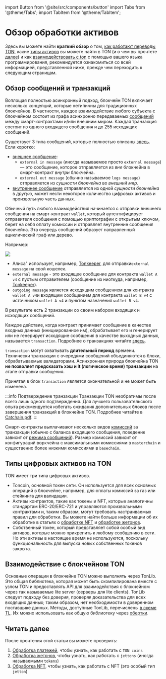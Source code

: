 import Button from '@site/src/components/button'
import Tabs from '@theme/Tabs';
import TabItem from '@theme/TabItem';

# Обзор обработки активов

Здесь вы можете найти **краткий обзор** о том, [как работают переводы TON](/v3/documentation/dapps/assets/overview#overview-on-messages-and-transactions), какие [типы активов](/v3/documentation/dapps/assets/overview#digital-asset-types-on-ton) вы можете найти в TON (и о чем вы прочтете [далее](/v3/documentation/dapps/assets/overview#read-next)) и как [взаимодействовать с ton](/v3/documentation/dapps/assets/overview#interaction-with-ton-blockchain) с помощью вашего языка программирования, рекомендуется ознакомиться со всей информацией, представленной ниже, прежде чем переходить к следующим страницам.

## Обзор сообщений и транзакций

Воплощая полностью асинхронный подход, блокчейн TON включает несколько концепций, которые нетипичны для традиционных блокчейнов. В частности, каждое взаимодействие любого субъекта с блокчейном состоит из графа асинхронно передаваемых [сообщений](/v3/documentation/smart-contracts/message-management/messages-and-transactions) между смарт-контрактами и/или внешним миром. Каждая транзакция состоит из одного входящего сообщения и до 255 исходящих сообщений.

Существует 3 типа сообщений, которые полностью описаны [здесь](/v3/documentation/smart-contracts/message-management/sending-messages#types-of-messages). Если коротко:

- [внешнее сообщение](/v3/documentation/smart-contracts/message-management/external-messages):
  - `external in message` (иногда называемое просто `external message`) — это сообщение, которое отправляется из *вне* блокчейна в смарт-контракт *внутри* блокчейна.
  - `external out message` (обычно называемое `logs message`) отправляется из *сущности блокчейна* во *внешний мир*.
- [внутреннее сообщение](/v3/documentation/smart-contracts/message-management/internal-messages) отправляется из одной *сущности блокчейна* в *другую*, может нести некоторое количество цифровых активов и произвольную часть данных.

Обычный путь любого взаимодействия начинается с отправки внешнего сообщения на смарт-контракт `wallet`, который аутентифицирует отправителя сообщения с помощью криптографии с открытым ключом, берет на себя оплату комиссии и отправляет внутренние сообщения блокчейна. Эта очередь сообщений образует направленный ациклический граф или дерево.

Например:

![](/img/docs/asset-processing/alicemsgDAG.svg)

- Алиса" использует, например, [Tonkeeper](https://tonkeeper.com/), для отправки`external message` на свой кошелек.
- `external message` - это входящее сообщение для контракта `wallet A v4` с пустым отправителем (сообщение из ниоткуда, например, [Tonkeeper](https://tonkeeper.com/)).
- `outgoing message` является исходящим сообщением для контракта `wallet A v4`и входящим сообщением для контракта `wallet B v4` с источником `wallet A v4` и пунктом назначения `wallet B v4`.

В результате есть 2 транзакции со своим набором входящих и исходящих сообщений.

Каждое действие, когда контракт принимает сообщение в качестве входных данных (инициированное им), обрабатывает его и генерирует или не генерирует исходящие сообщения в качестве выходных данных, называется `transaction`. Подробнее о транзакциях читайте [здесь](/v3/documentation/smart-contracts/message-management/messages-and-transactions#what-is-a-transaction).

`transaction` могут охватывать **длительный период** времени. Технически транзакции с очередями сообщений объединяются в блоки, обрабатываемые валидаторами. Асинхронная природа блокчейна TON **не позволяет предсказать хэш и lt (логическое время) транзакции** на этапе отправки сообщения.

Принятая в блок `transaction` является окончательной и не может быть изменена.

:::info Подтверждение транзакции
Транзакции TON необратимы после всего лишь одного подтверждения. Для лучшего пользовательского опыта рекомендуется избегать ожидания дополнительных блоков после завершения транзакций в блокчейне TON. Подробнее читайте в [Catchain.pdf](https://docs.ton.org/catchain.pdf#page=3).
:::

Смарт-контракты выплачивают несколько видов [комиссий](/v3/documentation/smart-contracts/transaction-fees/fees) за транзакции (обычно с баланса входящего сообщения, поведение зависит от [режима сообщений](/v3/documentation/smart-contracts/message-management/sending-messages#message-modes)). Размер комиссий зависит от конфигураций воркчейна с максимальными комиссиями в `masterchain` и существенно более низкими комиссиями в `basechain`.

## Типы цифровых активов на TON

TON имеет три типа цифровых активов.

- Toncoin, основной токен сети. Он используется для всех основных операций в блокчейне, например, для оплаты комиссий за газ или стейкинга для валидации.
- Активы контрактов, такие как токены и NFT, которые аналогичны стандартам ERC-20/ERC-721 и управляются произвольными контрактами и, таким образом, могут требовать настраиваемых правил для обработки. Вы можете найти больше информации об их обработке в статьях о [обработке NFT](/v3/guidelines/dapps/asset-processing/nft-processing/nfts) и [обработке жетонов](/v3/guidelines/dapps/asset-processing/jettons).
- Собственный токен, который представляет собой особый вид активов, которые можно прикрепить к любому сообщению в сети. Но эти активы в настоящее время не используются, поскольку функциональность для выпуска новых собственных токенов закрыта.

## Взаимодействие с блокчейном TON

Основные операции в блокчейне TON можно выполнять через TonLib. Это общая библиотека, которая может быть скомпилирована вместе с узлом TON и предоставлять API для взаимодействия с блокчейном через так называемые lite server (серверы для lite clients). TonLib следует подходу без доверия, проверяя доказательства для всех входящих данных; таким образом, нет необходимости в доверенном поставщике данных. Методы, доступные TonLib, перечислены [в схеме TL](https://github.com/ton-blockchain/ton/blob/master/tl/generate/scheme/tonlib_api.tl#L234). Их можно использовать как общую библиотеку через [обертки](/v3/guidelines/dapps/asset-processing/payments-processing/#sdks).

## Читать далее

После прочтения этой статьи вы можете проверить:

1. [Обработка платежей](/v3/guidelines/dapps/asset-processing/payments-processing), чтобы узнать, как работать с `TON coins`
2. [Обработка жетонов](/v3/guidelines/dapps/asset-processing/jettons), чтобы узнать, как работать с `jettons` (иногда называемыми `tokens`)
3. [Обработка NFT](/v3/guidelines/dapps/asset-processing/nft-processing/nfts), чтобы узнать, как работать с NFT (это особый тип  `jetton`)
